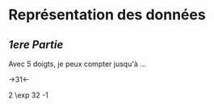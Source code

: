 Représentation des données
===
## *1ere Partie*

Avec 5 doigts, je peux compter jusqu'à ...


->31<-

2 \exp 32 -1
